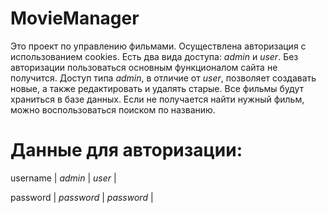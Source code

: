# MovieManager
Это проект по управлению фильмами.
Осуществлена авторизация с использованием cookies. Есть два вида доступа: *admin* и *user*. Без авторизации
пользоваться основным функционалом сайта не получится. Доступ типа *admin*, в отличие от *user*, позволяет
создавать новые, а также редактировать и удалять старые. Все фильмы будут храниться в базе данных. Если не
получается найти нужный фильм, можно воспользоваться поиском по названию.

# Данные для авторизации:
username | *admin*    | *user*     |

password | *password* | *password* |
